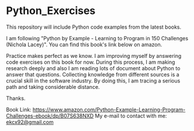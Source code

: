 # Python_Exercises
This repository will include Python code examples from the latest books. 

I am following "Python by Example - Learning to Program in 150 Challenges (Nichola Lacey)". You can find this book's link below on amazon. 

Practice makes perfect as we know. I am improving myself by answering code exercises on this book for now. 
During this process, I am making research deeply and also I am reading lots of document about Python to answer that questions.
Collecting knowledge from different sources is a crucial skill in the software industry. By doing this, I am tracing a serious path and taking considerable distance.

Thanks. 

Book Link: https://www.amazon.com/Python-Example-Learning-Program-Challenges-ebook/dp/B07S638NXD
My e-mail to contact with me: ekcx92@gmail.com
